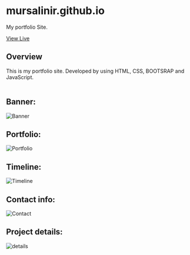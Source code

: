 # mursalinir.github.io
My portfolio Site.

[View Live](https://mursalinir.github.io/)
## Overview
This is my portfolio site. Developed by using HTML, CSS, BOOTSRAP and JavaScript.
<br/>
<br/>
## Banner:
![Banner](https://user-images.githubusercontent.com/7901643/192587780-5a73c6ac-2fe2-463a-b1d9-53057def62dc.jpg)
## Portfolio:
![Portfolio](https://user-images.githubusercontent.com/7901643/192587963-74529d79-8632-4579-8760-3191019ac1b2.jpg)
## Timeline:
![Timeline](https://user-images.githubusercontent.com/7901643/192587972-c2146d33-7c2d-4f48-b530-558faaa9eb4d.jpg)
## Contact info:
![Contact](https://user-images.githubusercontent.com/7901643/192587976-11845c65-9492-49c2-9102-84df98a24613.jpg)
## Project details:
![details](https://user-images.githubusercontent.com/7901643/192587985-a098bbee-a9e8-495e-a6e5-9290f4b2219a.jpg)
